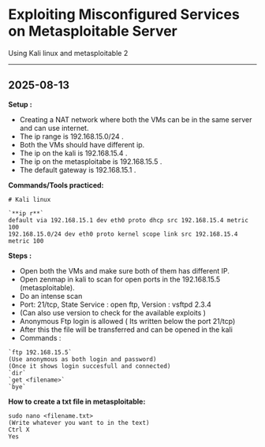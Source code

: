 # Exploiting Misconfigured Services on Metasploitable Server

Using Kali linux and metasploitable 2

---
## 2025-08-13
**Setup :**  
- Creating a NAT network where both the VMs can be in the same server and can use internet.
- The ip range is 192.168.15.0/24 .
- Both the VMs should have different ip.
- The ip on the kali is 192.168.15.4 .
- The ip on the metasploitabe is 192.168.15.5 .
- The default gateway is 192.168.15.1 .
  
**Commands/Tools practiced:**  
```
# Kali linux

`**ip r**`
default via 192.168.15.1 dev eth0 proto dhcp src 192.168.15.4 metric 100 
192.168.15.0/24 dev eth0 proto kernel scope link src 192.168.15.4 metric 100 
```

**Steps :**  
- Open both the VMs and make sure both of them has different IP.
- Open zenmap in kali to scan for open ports in the 192.168.15.5 (metasploitable).
- Do an intense scan 
- Port: 21/tcp, State Service : open ftp, Version : vsftpd 2.3.4 
- (Can also use version to check for the available exploits )
- Anonymous Ftp login is allowed ( Its written below the port 21/tcp)
- After this the file will be transferred and can be opened in the kali
- Commands :
```
`ftp 192.168.15.5` 
(Use anonymous as both login and password)
(Once it shows login succesfull and connected)
`dir`
`get <filename>`
`bye`
```

**How to create a txt file in metasploitable:**  
```
sudo nano <filename.txt>
(Write whatever you want to in the text)
Ctrl X 
Yes

```
